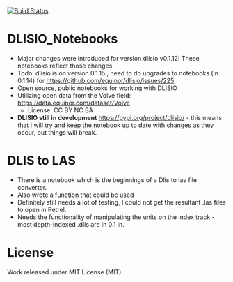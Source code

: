 [![Build Status](https://dev.azure.com/ARUSS0458/dlisio_public_notebooks/_apis/build/status/aruss175.DLISIO_Notebooks?branchName=master)](https://dev.azure.com/ARUSS0458/dlisio_public_notebooks/_build/latest?definitionId=1&branchName=master)

# DLISIO_Notebooks
- Major changes were introduced for version dlisio v0.1.12!  These notebooks reflect those changes.  
- Todo: dlisio is on version 0.1.15., need to do upgrades to notebooks (in 0.1.14) for https://github.com/equinor/dlisio/issues/225
- Open source, public notebooks for working with DLISIO 
- Utilizing open data from the Volve field: https://data.equinor.com/dataset/Volve 
  - License: CC BY NC SA
- **DLISIO still in development** https://pypi.org/project/dlisio/ - this means that I will try and keep the notebook up to date with changes as they occur, but things will break.

# DLIS to LAS
- There is a notebook which is the beginnings of a Dlis to las file converter.
- Also wrote a function that could be used
- Definitely still needs a lot of testing, I could not get the resultant .las files to open in Petrel.
- Needs the functionality of manipulating the units on the index track - most depth-indexed .dlis are in 0.1 in.

# License
Work released under MIT License (MIT)
